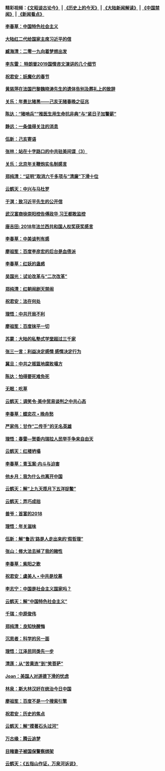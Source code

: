 #### 精彩视频：[《文昭谈古论今》](http://45.32.25.56/wenzhao) | [《历史上的今天》](http://45.32.25.56/today-in-history) | [《大陆新闻解读》](http://45.32.25.56/ntdtv-comedy) | [《中国禁闻》](http://45.32.25.56/ntdtv-news) | [《新闻看点》](http://45.32.25.56/news-insight) 

 #### [李春草：中国特色社会主义](../pages/nsc993/n11032132.md?t=02081230?t=02080930) 

#### [大陆红二代给国家主席习近平的信](../pages/nsc993/n11031995.md?t=02081230?t=02080930) 

#### [臧海清：二零一九向着梦想出发](../pages/nsc993/n11031959.md?t=02081230?t=02080930) 

#### [李东雷： 特朗普2019国情咨文演讲的几个细节](../pages/nsc993/n11031943.md?t=02081230?t=02080930) 

#### [祝君安：妖魔化的春节](../pages/nsc993/n11031747.md?t=02081230?t=02080930) 

#### [黄慈萍在法国巴黎魏晓涛先生的遗体告别及葬礼上的致辞](../pages/nsc993/n11031419.md?t=02081230?t=02080930) 

#### [关乐：年景比猪黑——己亥无猪春晚之征兆](../pages/nsc993/n11031494.md?t=02081230?t=02080930) 

#### [陈达：“猪哨兵”“推医生用生命抗非典”与“紧日子加警薪”](../pages/nsc993/n11027746.md?t=02081230?t=02080930) 

#### [静远：一条值得关注的消息](../pages/nsc993/n11024470.md?t=02081230?t=02080930) 

#### [伍新：己亥寄语](../pages/nsc993/n11024543.md?t=02081230?t=02080930) 

#### [张林：站在十字路口的中共驻美间谍（3）](../pages/nsc993/n11023043.md?t=02081230?t=02080930) 

#### [关乐：北京年关鞭炮实名制感言](../pages/nsc993/n11022630.md?t=02081230?t=02080930) 

#### [郑纯清：“证明”取消六千多项与“清廉”下滑十位](../pages/nsc993/n11022638.md?t=02081230?t=02080930) 

#### [云鹤天：中兴与马杜罗](../pages/nsc993/n11022620.md?t=02081230?t=02080930) 

#### [于溟：致习近平先生的公开信](../pages/nsc993/n11022593.md?t=02081230?t=02080930) 

#### [武汉富商徐崇阳控告傅政华 习王都敢监控](../pages/nsc993/n11022212.md?t=02081230?t=02080930) 

#### [唐吉田: 2018年法兰西共和国人权奖获奖感言](../pages/nsc993/n11021537.md?t=02081230?t=02080930) 

#### [李春草：中美谈判有感](../pages/nsc993/n11019776.md?t=02081230?t=02080930) 

#### [廖祖笙：百度李彦宏的后台是血债派](../pages/nsc993/n11019767.md?t=02081230?t=02080930) 

#### [李春草：红妖的蛊惑](../pages/nsc993/n11017095.md?t=02081230?t=02080930) 

#### [吴国光：试论改革与“二次改革”](../pages/nsc993/n11017055.md?t=02081230?t=02080930) 

#### [郑纯清：红朝闹剧天禁闹](../pages/nsc993/n11017030.md?t=02081230?t=02080930) 

#### [祝君安：法在何处](../pages/nsc993/n11017021.md?t=02081230?t=02080930) 

#### [理悟：中共开局不利](../pages/nsc993/n11016938.md?t=02081230?t=02080930) 

#### [廖祖笙：百度抹平一切](../pages/nsc993/n11014925.md?t=02081230?t=02080930) 

#### [苏蒙：大陆的私塾式学堂超过三千家](../pages/nsc993/n11014334.md?t=02081230?t=02080930) 

#### [张三一言：利益决定感情 感情决定行为](../pages/nsc993/n11012463.md?t=02081230?t=02080930) 

#### [冀旦：中共之摇篮地腐败塌方](../pages/nsc993/n11009533.md?t=02081230?t=02080930) 

#### [陈达：怕得要死难免死](../pages/nsc993/n11009520.md?t=02081230?t=02080930) 

#### [无眠：吃草](../pages/nsc993/n11007940.md?t=02081230?t=02080930) 

#### [云鹤天：调笑令‧美中贸易谈判之中共心态](../pages/nsc993/n11007670.md?t=02081230?t=02080930) 

#### [李春草：蝶恋花  •  晚舟愁](../pages/nsc993/n11006605.md?t=02081230?t=02080930) 

#### [严家伟：甘作“二传手”的无名英雄](../pages/nsc993/n11005340.md?t=02081230?t=02080930) 

#### [理悟：春雷—贺委内瑞拉人民举手争来自由天](../pages/nsc993/n11005334.md?t=02081230?t=02080930) 

#### [云鹤天：红楼坍塌](../pages/nsc993/n11005318.md?t=02081230?t=02080930) 

#### [李春草：青玉案·内斗与迫害](../pages/nsc993/n11005306.md?t=02081230?t=02080930) 

#### [他乡月：我为什么也离开中国](../pages/nsc993/n11003553.md?t=02081230?t=02080930) 

#### [云鹤天：解“上九天揽月下五洋捉鳖”](../pages/nsc993/n11000750.md?t=02081230?t=02080930) 

#### [云鹤天：弄巧成拙](../pages/nsc993/n11000722.md?t=02081230?t=02080930) 

#### [兽爷：首富的2018](../pages/nsc993/n11000693.md?t=02081230?t=02080930) 

#### [理悟：年关滋味](../pages/nsc993/n10998847.md?t=02081230?t=02080930) 

#### [伍新：解“鲁迅‘路是人走出来的’假哲理”](../pages/nsc993/n10998777.md?t=02081230?t=02080930) 

#### [张山：修大法去掉了我的赌性](../pages/nsc993/n10997702.md?t=02081230?t=02080930) 

#### [李春草：紫阳之歌](../pages/nsc993/n10997679.md?t=02081230?t=02080930) 

#### [祝君安：虞美人 • 中共是坟墓](../pages/nsc993/n10996090.md?t=02081230?t=02080930) 

#### [李志宁：中国是社会主义国家吗？](../pages/nsc993/n10996097.md?t=02081230?t=02080930) 

#### [云鹤天：解“中国特色社会主义”](../pages/nsc993/n10996043.md?t=02081230?t=02080930) 

#### [千瑞：中原俊伟](../pages/nsc993/n10995401.md?t=02081230?t=02080930) 

#### [郑纯清：良知快醒悔](../pages/nsc993/n10995385.md?t=02081230?t=02080930) 

#### [沉思者：科学的另一面](../pages/nsc993/n10996074.md?t=02081230?t=02080930) 

#### [理悟：江泽民同类先一步](../pages/nsc993/n10995378.md?t=02081230?t=02080930) 

#### [清莲：从“苦黄连”到“笑菩萨”](../pages/nsc993/n10995466.md?t=02081230?t=02080930) 

#### [Joan：美国人对道德下滑的忧虑](../pages/nsc993/n10995424.md?t=02081230?t=02080930) 

#### [林泉：斯大林汉奸在统治今日中国](../pages/nsc993/n10995210.md?t=02081230?t=02080930) 

#### [廖祖笙：百度不是一个搜索引擎](../pages/nsc993/n10994961.md?t=02081230?t=02080930) 

#### [祝君安：历史的焦点](../pages/nsc993/n10994925.md?t=02081230?t=02080930) 

#### [云鹤天：解“摸著石头过河”](../pages/nsc993/n10993325.md?t=02081230?t=02080930) 

#### [万古缘：腾云追梦](../pages/nsc993/n10993120.md?t=02081230?t=02080930) 

#### [目睹妻子被国保警察绑架](../pages/nsc993/n10991525.md?t=02081230?t=02080930) 

#### [云鹤天：《五指山作证，万泉河诉说》](../pages/nsc993/n10991603.md?t=02081230?t=02080930) 

